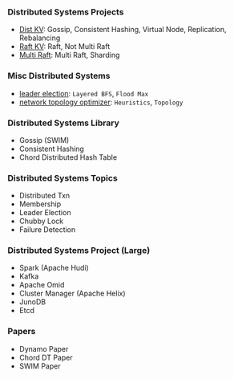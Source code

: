 ### Distributed Systems Projects
- [Dist KV](https://github.com/dsorchard/dist_kv): Gossip, Consistent Hashing, Virtual Node, Replication, Rebalancing
- [Raft KV](https://github.com/dsorchard/raft_kv): Raft, Not Multi Raft
- [Multi Raft](): Multi Raft, Sharding

### Misc Distributed Systems
- [leader election](https://github.com/dsorchard/distributed_leader_election): `Layered BFS`, `Flood Max`
- [network topology optimizer](https://github.com/dsorchard/network_topology_optimizer): `Heuristics`, `Topology`

### Distributed Systems Library
- Gossip (SWIM)
- Consistent Hashing
- Chord Distributed Hash Table

### Distributed Systems Topics
- Distributed Txn
- Membership
- Leader Election
- Chubby Lock
- Failure Detection

### Distributed Systems Project (Large)
- Spark (Apache Hudi)
- Kafka
- Apache Omid
- Cluster Manager (Apache Helix)
- JunoDB
- Etcd

### Papers
- Dynamo Paper
- Chord DT Paper
- SWIM Paper
